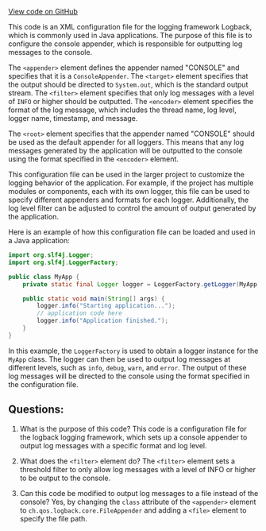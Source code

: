 [View code on GitHub](https://github.com/ergoplatform/ergo/avldb/src/main/resources/logback.xml)

This code is an XML configuration file for the logging framework Logback, which is commonly used in Java applications. The purpose of this file is to configure the console appender, which is responsible for outputting log messages to the console. 

The `<appender>` element defines the appender named "CONSOLE" and specifies that it is a `ConsoleAppender`. The `<target>` element specifies that the output should be directed to `System.out`, which is the standard output stream. The `<filter>` element specifies that only log messages with a level of `INFO` or higher should be outputted. The `<encoder>` element specifies the format of the log message, which includes the thread name, log level, logger name, timestamp, and message.

The `<root>` element specifies that the appender named "CONSOLE" should be used as the default appender for all loggers. This means that any log messages generated by the application will be outputted to the console using the format specified in the `<encoder>` element.

This configuration file can be used in the larger project to customize the logging behavior of the application. For example, if the project has multiple modules or components, each with its own logger, this file can be used to specify different appenders and formats for each logger. Additionally, the log level filter can be adjusted to control the amount of output generated by the application. 

Here is an example of how this configuration file can be loaded and used in a Java application:

```java
import org.slf4j.Logger;
import org.slf4j.LoggerFactory;

public class MyApp {
    private static final Logger logger = LoggerFactory.getLogger(MyApp.class);

    public static void main(String[] args) {
        logger.info("Starting application...");
        // application code here
        logger.info("Application finished.");
    }
}
```

In this example, the `LoggerFactory` is used to obtain a logger instance for the `MyApp` class. The logger can then be used to output log messages at different levels, such as `info`, `debug`, `warn`, and `error`. The output of these log messages will be directed to the console using the format specified in the configuration file.
## Questions: 
 1. What is the purpose of this code?
   This code is a configuration file for the logback logging framework, which sets up a console appender to output log messages with a specific format and log level.

2. What does the `<filter>` element do?
   The `<filter>` element sets a threshold filter to only allow log messages with a level of INFO or higher to be output to the console.

3. Can this code be modified to output log messages to a file instead of the console?
   Yes, by changing the `class` attribute of the `<appender>` element to `ch.qos.logback.core.FileAppender` and adding a `<file>` element to specify the file path.